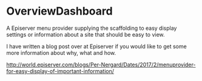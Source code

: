 # OverviewDashboard
A Episerver menu provider supplying the scaffolding to easy display settings or information about a site that should be easy to view. 

I have written a blog post over at Episerver if you would like to get some more information about why, what and how.

http://world.episerver.com/blogs/Per-Nergard/Dates/2017/2/menuprovider-for-easy-display-of-important-information/

